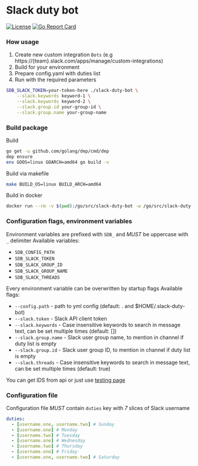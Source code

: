 # Slack duty bot
[![License](https://img.shields.io/badge/License-Apache%202.0-blue.svg)](https://opensource.org/licenses/Apache-2.0)
[![Go Report Card](https://goreportcard.com/badge/github.com/iqoption/slack-duty-bot)](https://goreportcard.com/report/github.com/iqoption/slack-duty-bot)

### How usage
1. Create new custom integration `Bots` (e.g https://{team}.slack.com/apps/manage/custom-integrations)
2. Build for your environment
3. Prepare config.yaml with duties list
3. Run with the required parameters

```bash
SDB_SLACK_TOKEN=your-token-here ./slack-duty-bot \
    --slack.keywords keyword-1 \
    --slack.keywords keyword-2 \
    --slack.group.id your-group-id \
    --slack.group.name your-group-name
```

### Build package
Build
```bash
go get -u github.com/golang/dep/cmd/dep
dep ensure
env GOOS=linux GOARCH=amd64 go build -v
```
Build via makefile
```bash
make BUILD_OS=linux BUILD_ARCH=amd64
```
Build in docker
```bash
docker run --rm -v $(pwd):/go/src/slack-duty-bot -w /go/src/slack-duty-bot golang:1.10 make BUILD_OS=linux BUILD_ARCH=amd64
```

### Configuration flags, environment variables
Environment variables are prefixed with `SDB_` and *MUST* be uppercase with `_` delimiter
Available variables:
* `SDB_CONFIG_PATH`
* `SDB_SLACK_TOKEN`
* `SDB_SLACK_GROUP_ID`
* `SDB_SLACK_GROUP_NAME`
* `SDB_SLACK_THREADS`

Every environment variable can be overwritten by startup flags
Available flags:
* `--config.path` - path to yml config (default: . and $HOME/.slack-duty-bot)
* `--slack.token` - Slack API client token
* `--slack.keywords` - Case insensitive keywords to search in message text, can be set multiple times (default: [])
* `--slack.group.name` - Slack user group name, to mention in channel if duty list is empty
* `--slack.group.id` - Slack user group ID, to mention in channel if duty list is empty
* `--slack.threads` - Case insensitive keywords to search in message text, can be set multiple times (default: true) 

You can get IDS from api or just use [testing page](https://api.slack.com/methods/usergroups.list/test)

### Configuration file
Configuration file *MUST* contain `duties` key with *7* slices of Slack username
```yaml
duties:
  - [username.one, username.two] # Sunday
  - [username.one] # Monday
  - [username.two] # Tuesday
  - [username.one] # Wednesday
  - [username.two] # Thursday
  - [username.one] # Friday
  - [username.one, username.two] # Saturday
```
